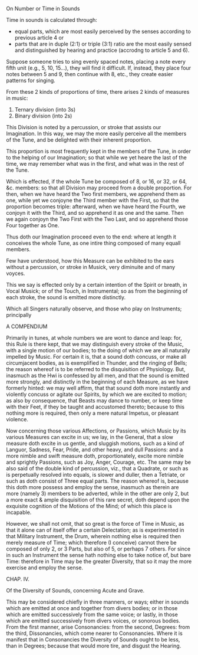 

On Number or Time in Sounds


Time in sounds is calculated through:
- equal parts, which are most easily perceived by the senses according to previous article 4 or
- parts that are in duple (2:1) or triple (3:1) ratio are the most easily sensed and distinguished by hearing and practice (accrodng to article 5 and 6).

Suppose someone tries to sing evenly spaced notes, placing a note every fifth unit (e.g., 5, 10, 15…), they will find it difficult. If, instead, they place four notes between 5 and 9, then continue with 8, etc., they create easier patterns for singing.



From these 2 kinds of proportions of time, there arises 2 kinds of measures in music:

1. Ternary division (into 3s)
2. Binary division (into 2s)

<!-- These help our imagination recognize rhythm more easily. And the simplest proportions are most pleasing in songs.

Thus, if we divide time into equal parts, it is easiest for us to understand and follow patterns like:

2:1 (half note to whole note)

4:2:1 (quarter, half, whole)

or more complexly, 6:3:1, 8:4:2:1, etc.

When musical divisions maintain these proportions, the mind more easily comprehends the melody and rhythm.

Final Note:
This passage concludes with the idea that music is an imitation of spiritual movements, and that voice, breath, and beat express the natural rhythms of life—thus making music not only a mathematical structure but also a deeply human expression. -->



This Division is noted by a percussion, or stroke that assists our Imagination. In this way, we may the more easily perceive all the members of the Tune, and be delighted with their inherent proportion.

This proportion is most frequently kept in the members of the Tune, in order to the helping of our Imagination; so that while we yet heare the last of the time, we may remember what was in the first, and what was in the rest of the Tune. 

Which is effected, if the whole Tune be composed of 8, or 16, or 32, or 64, &c. members: so that all Division may proceed from a double proportion. For then, when we have heard the Two first members, we apprehend them as one, while yet we conjoyne the Third member with the First, so that the proportion becomes triple: afterward, when we have heard the Fourth, we conjoyn it with the Third, and so apprehend it as one and the same. Then we again conjoyn the Two First with the Two Last, and so apprehend those Four together as One.

Thus doth our Imagination proceed even to the end: where at length it conceives the whole Tune, as one intire thing composed of many equall members.

Few have understood, how this Measure can be exhibited to the ears without a percussion, or stroke in Musick, very diminuite and of many voyces. 

This we say is effected only by a certain intention of the Spirit or breath, in Vocal Musick; or of the Touch, in Instrumental; so as from the beginning of each stroke, the sound is emitted more distinctly. 

Which all Singers naturally observe, and those who play on Instruments; principally 



A COMPENDIUM

Primarily in tunes, at whole numbers we are wont to dance and leap: for, this Rule is there kept, that we may distinguish every stroke of the Music, with a single motion of our bodies; to the doing of which we are all naturally impelled by Music. For certain it is, that a sound doth concuss, or make all circumjacent bodies, as is exemplified in Thunder, and the ringing of Bells; the reason whereof is to be referred to the disquisition of Physiology. But, inasmuch as the Hwi is confessed by all men, and that the sound is emitted more strongly, and distinctly in the beginning of each Measure, as we have formerly hinted: we may well affirm, that that sound doth more instantly and violently concuss or agitate our Spirits, by which we are excited to motion; as also by consequence, that Beasts may dance to number, or keep time with their Feet, if they be taught and accustomed thereto; because to this nothing more is required, then only a mere natural Impetus, or pleasant violence.

Now concerning those various Affections, or Passions, which Music by its various Measures can excite in us; we lay, in the General, that a slow measure doth excite in us gentle, and sluggish motions, such as a kind of Languor, Sadness, Fear, Pride, and other heavy, and dull Passions: and a more nimble and swift measure doth, proportionately, excite more nimble and sprightly Passions, such as Joy, Anger, Courage, etc. The same may be also said of the double kind of percussion, viz., that a Quadrate, or such as is perpetually resolved into equals, is slower and duller, then a Tetriate, or such as doth consist of Three equal parts. The reason whereof is, because this doth more possess and employ the sense, inasmuch as therein are more (namely 3) members to be adverted, while in the other are only 2, but a more exact & ample disquisition of this rare secret, doth depend upon the exquisite cognition of the Motions of the Mind; of which this place is incapable.

However, we shall not omit, that so great is the force of Time in Music, as that it alone can of itself offer a certain Delectation; as is experimented in that Military Instrument, the Drum, wherein nothing else is required then merely measure of Time; which therefore (I conceive) cannot there be composed of only 2, or 3 Parts, but also of 5, or perhaps 7 others. For since in such an Instrument the sense hath nothing else to take notice of, but bare Time: therefore in Time may be the greater Diversity, that so it may the more exercise and employ the sense.

CHAP. IV.

Of the Diversity of Sounds, concerning Acute and Grave.

This may be considered chiefly in three manners, or ways; either in sounds which are emitted at once and together from divers bodies; or in those which are emitted successively from the same voice; or lastly, in those which are emitted successively from divers voices, or sonorous bodies. From the first manner, arise Consonancies: from the second, Degrees: from the third, Dissonancies, which come nearer to Consonancies. Where it is manifest that in Consonancies the Diversity of Sounds ought to be less, than in Degrees; because that would more tire, and disgust the Hearing.